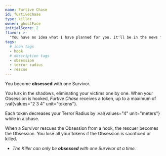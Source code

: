 ```yaml
---
name: Furtive Chase
id: furtiveChase
type: killer
owner: ghostFace
initialScore: 2
flavor: >-
  "You have no idea what I have planned for you. It'll be in the news for weeks: I'll make sure of it" -The Ghost Face
tags:
  # icon tags
  - hook
  # description tags
  - obsession
  - terror radius
  - rescue
---
```


You become **obsessed** with one Survivor.

You lurk in the shadows, eliminating your victims one by one. When your Obsession is hooked, _Furtive Chase_ receives a token, up to a maximum of :val{values="2 3 4" unit="tokens"}.

Each token decreases your Terror Radius by :val{values="4" unit="meters"} while in a chase.

When a Survivor rescues the Obsession from a hook, the rescuer becomes the Obsession. You lose all your tokens if the Obsession is sacrificed or killed.

- _The Killer can only be **obsessed** with one Survivor at a time._
